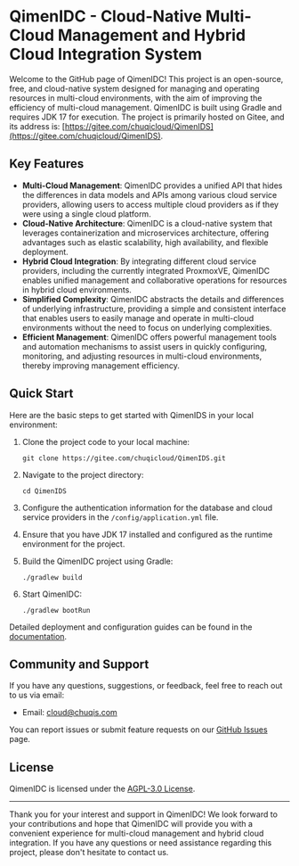 # QimenIDC - Cloud-Native Multi-Cloud Management and Hybrid Cloud Integration System


Welcome to the GitHub page of QimenIDC! This project is an open-source, free, and cloud-native system designed for managing and operating resources in multi-cloud environments, with the aim of improving the efficiency of multi-cloud management. QimenIDC is built using Gradle and requires JDK 17 for execution. The project is primarily hosted on Gitee, and its address is: [https://gitee.com/chuqicloud/QimenIDS](https://gitee.com/chuqicloud/QimenIDS).

## Key Features

- **Multi-Cloud Management**: QimenIDC provides a unified API that hides the differences in data models and APIs among various cloud service providers, allowing users to access multiple cloud providers as if they were using a single cloud platform.
- **Cloud-Native Architecture**: QimenIDC is a cloud-native system that leverages containerization and microservices architecture, offering advantages such as elastic scalability, high availability, and flexible deployment.
- **Hybrid Cloud Integration**: By integrating different cloud service providers, including the currently integrated ProxmoxVE, QimenIDC enables unified management and collaborative operations for resources in hybrid cloud environments.
- **Simplified Complexity**: QimenIDC abstracts the details and differences of underlying infrastructure, providing a simple and consistent interface that enables users to easily manage and operate in multi-cloud environments without the need to focus on underlying complexities.
- **Efficient Management**: QimenIDC offers powerful management tools and automation mechanisms to assist users in quickly configuring, monitoring, and adjusting resources in multi-cloud environments, thereby improving management efficiency.

## Quick Start

Here are the basic steps to get started with QimenIDS in your local environment:

1. Clone the project code to your local machine:

   ```shell
   git clone https://gitee.com/chuqicloud/QimenIDS.git
   ```

2. Navigate to the project directory:

   ```shell
   cd QimenIDS
   ```

3. Configure the authentication information for the database and cloud service providers in the `/config/application.yml` file.

4. Ensure that you have JDK 17 installed and configured as the runtime environment for the project.

5. Build the QimenIDC project using Gradle:

   ```shell
   ./gradlew build
   ```

6. Start QimenIDC:

   ```shell
   ./gradlew bootRun
   ```

Detailed deployment and configuration guides can be found in the [documentation](https://www.chuqiyun.com).

## Community and Support

If you have any questions, suggestions, or feedback, feel free to reach out to us via email:

- Email: cloud@chuqis.com

You can report issues or submit feature requests on our [GitHub Issues](https://github.com/your-username/QimenIDS/issues) page.

## License

QimenIDC is licensed under the [AGPL-3.0 License](https://www.gnu.org/licenses/agpl-3.0.html).

---

Thank you for your interest and support in QimenIDC! We look forward to your contributions and hope that QimenIDC will provide you with a convenient experience for multi-cloud management and hybrid cloud integration. If you have any questions or need assistance regarding this project, please don't hesitate to contact us.
